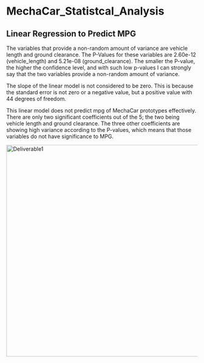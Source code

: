 # MechaCar_Statistcal_Analysis
 
## Linear Regression to Predict MPG

The variables that provide a non-random amount of variance are vehicle length and ground clearance. The P-Values for these variables are 2.60e-12 (vehicle_length) and 5.21e-08 (ground_clearance). The smaller the P-value, the higher the confidence level, and with such low p-values I can strongly say that the two variables provide a non-random amount of variance.

The slope of the linear model is not considered to be zero. This is because the standard error is not zero or a negative value, but a positive value with 44 degrees of freedom. 

This linear model does not predict mpg of MechaCar prototypes effectively. There are only two significant coefficients out of the 5; the two being vehicle length and ground clearance. The three other coefficients are showing high variance according to the P-values, which means that those variables do not have significance to MPG. 

<img width="557" alt="Deliverable1" src="https://user-images.githubusercontent.com/104074135/196466223-abf80c88-ea49-4f6a-97a3-a0c72bd076e9.png">
